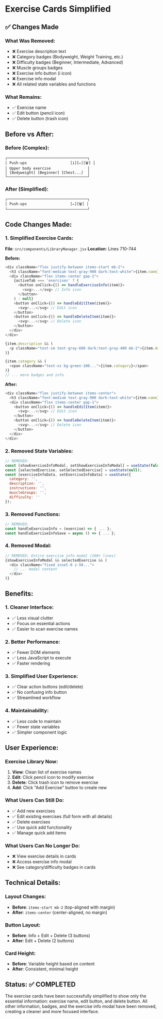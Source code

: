 # Exercise Cards Simplified

## ✅ Changes Made

### **What Was Removed:**
- ❌ Exercise description text
- ❌ Category badges (Bodyweight, Weight Training, etc.)
- ❌ Difficulty badges (Beginner, Intermediate, Advanced)
- ❌ Muscle groups badges
- ❌ Exercise info button (i icon)
- ❌ Exercise info modal
- ❌ All related state variables and functions

### **What Remains:**
- ✅ Exercise name
- ✅ Edit button (pencil icon)
- ✅ Delete button (trash icon)

## **Before vs After:**

### **Before (Complex):**
```
┌─────────────────────────────────────┐
│ Push-ups                    [i][✏️][🗑️] │
│ Upper body exercise                 │
│ [Bodyweight] [Beginner] [Chest...]  │
└─────────────────────────────────────┘
```

### **After (Simplified):**
```
┌─────────────────────────────────────┐
│ Push-ups                    [✏️][🗑️] │
└─────────────────────────────────────┘
```

## **Code Changes Made:**

### **1. Simplified Exercise Cards:**
**File**: `src/components/LibraryManager.jsx`
**Location**: Lines 710-744

**Before:**
```javascript
<div className="flex justify-between items-start mb-2">
  <h3 className="font-medium text-gray-900 dark:text-white">{item.name}</h3>
  <div className="flex items-center gap-1">
    {activeTab === 'exercises' ? (
      <button onClick={() => handleExerciseInfo(item)}>
        <svg>...</svg> // Info icon
      </button>
    ) : null}
    <button onClick={() => handleEditItem(item)}>
      <svg>...</svg> // Edit icon
    </button>
    <button onClick={() => handleDeleteItem(item)}>
      <svg>...</svg> // Delete icon
    </button>
  </div>
</div>

{item.description && (
  <p className="text-sm text-gray-600 dark:text-gray-400 mb-2">{item.description}</p>
)}

{item.category && (
  <span className="text-xs bg-green-100...">{item.category}</span>
)}
// ... more badges and info
```

**After:**
```javascript
<div className="flex justify-between items-center">
  <h3 className="font-medium text-gray-900 dark:text-white">{item.name}</h3>
  <div className="flex items-center gap-1">
    <button onClick={() => handleEditItem(item)}>
      <svg>...</svg> // Edit icon
    </button>
    <button onClick={() => handleDeleteItem(item)}>
      <svg>...</svg> // Delete icon
    </button>
  </div>
</div>
```

### **2. Removed State Variables:**
```javascript
// REMOVED:
const [showExerciseInfoModal, setShowExerciseInfoModal] = useState(false);
const [selectedExercise, setSelectedExercise] = useState(null);
const [exerciseInfoData, setExerciseInfoData] = useState({
  category: '',
  description: '',
  instructions: '',
  muscleGroups: '',
  difficulty: ''
});
```

### **3. Removed Functions:**
```javascript
// REMOVED:
const handleExerciseInfo = (exercise) => { ... };
const handleExerciseInfoSave = async () => { ... };
```

### **4. Removed Modal:**
```javascript
// REMOVED: Entire exercise info modal (100+ lines)
{showExerciseInfoModal && selectedExercise && (
  <div className="fixed inset-0 z-50...">
    // ... modal content
  </div>
)}
```

## **Benefits:**

### **1. Cleaner Interface:**
- ✅ Less visual clutter
- ✅ Focus on essential actions
- ✅ Easier to scan exercise names

### **2. Better Performance:**
- ✅ Fewer DOM elements
- ✅ Less JavaScript to execute
- ✅ Faster rendering

### **3. Simplified User Experience:**
- ✅ Clear action buttons (edit/delete)
- ✅ No confusing info button
- ✅ Streamlined workflow

### **4. Maintainability:**
- ✅ Less code to maintain
- ✅ Fewer state variables
- ✅ Simpler component logic

## **User Experience:**

### **Exercise Library Now:**
1. **View**: Clean list of exercise names
2. **Edit**: Click pencil icon to modify exercise
3. **Delete**: Click trash icon to remove exercise
4. **Add**: Click "Add Exercise" button to create new

### **What Users Can Still Do:**
- ✅ Add new exercises
- ✅ Edit existing exercises (full form with all details)
- ✅ Delete exercises
- ✅ Use quick add functionality
- ✅ Manage quick add items

### **What Users Can No Longer Do:**
- ❌ View exercise details in cards
- ❌ Access exercise info modal
- ❌ See category/difficulty badges in cards

## **Technical Details:**

### **Layout Changes:**
- **Before**: `items-start mb-2` (top-aligned with margin)
- **After**: `items-center` (center-aligned, no margin)

### **Button Layout:**
- **Before**: Info + Edit + Delete (3 buttons)
- **After**: Edit + Delete (2 buttons)

### **Card Height:**
- **Before**: Variable height based on content
- **After**: Consistent, minimal height

## **Status: ✅ COMPLETED**

The exercise cards have been successfully simplified to show only the essential information: exercise name, edit button, and delete button. All other information, badges, and the exercise info modal have been removed, creating a cleaner and more focused interface.

